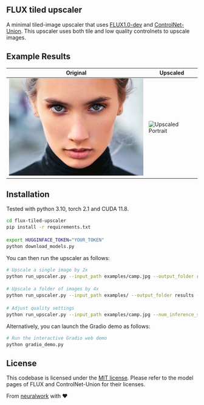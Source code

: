## FLUX tiled upscaler
A minimal tiled-image upscaler that uses [FLUX1.0-dev](https://huggingface.co/black-forest-labs/FLUX.1-dev) and [ControlNet-Union](https://huggingface.co/Shakker-Labs/FLUX.1-dev-ControlNet-Union-Pro). This upscaler uses both tile and low quality controlnets to upscale images.

## Example Results
| Original | Upscaled |
|----------|----------|
| ![Original Portrait](https://github.com/neuralwork/flux-tiled-upscaler/blob/main/examples/portrait.jpeg) | ![Upscaled Portrait](https://github.com/neuralwork/flux-tiled-upscaler/blob/main/examples/output/portrait.png) |

## Installation
Tested with python 3.10, torch 2.1 and CUDA 11.8.

```sh
cd flux-tiled-upscaler
pip install -r requirements.txt

export HUGGINFACE_TOKEN="YOUR_TOKEN"
python download_models.py
```

You can then run the upscaler as follows:
```sh
# Upscale a single image by 2x
python run_upscaler.py --input_path examples/camp.jpg --output_folder results --upscale_factor 2

# Upscale a folder of images by 4x
python run_upscaler.py --input_path examples/ --output_folder results --upscale_factor 4

# Adjust quality settings
python run_upscaler.py --input_path examples/camp.jpg --num_inference_steps 12 --guidance_scale 4.0
```

Alternatively, you can launch the Gradio demo as follows:
```sh
# Run the interactive Gradio web demo
python gradio_demo.py
```

## License
This codebase is licensed under the [MIT license](https://github.com/neuralwork/flux-tiled-upscaler/blob/main/LICENSE). Please refer to the model pages of FLUX and ControlNet-Union for their licenses.

From [neuralwork](https://neuralwork.ai/) with :heart:
